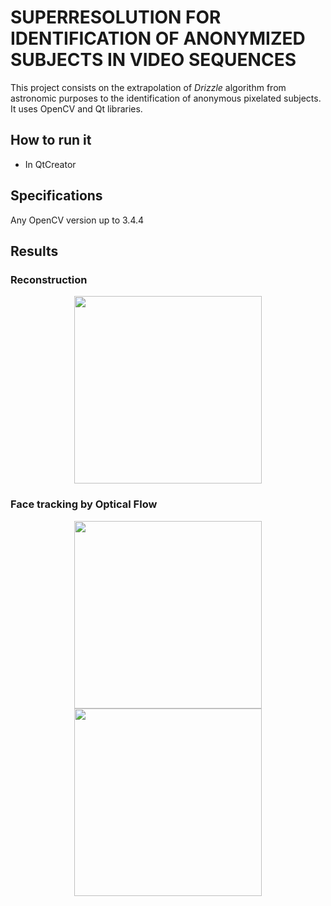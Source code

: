# SUPERRESOLUTION FOR IDENTIFICATION OF ANONYMIZED SUBJECTS IN VIDEO SEQUENCES
This project consists on the extrapolation of *Drizzle* algorithm from astronomic purposes to the identification of anonymous pixelated subjects. It uses OpenCV and Qt libraries.

## How to run it
* In QtCreator

## Specifications
Any OpenCV version up to 3.4.4

## Results
### Reconstruction
<div align="center">
  <img src="https://github.com/manurare/Superresolution-VideoSequences/blob/master/images/recons.gif" width="300" height="300">
</div>

### Face tracking by Optical Flow
<div align="center">
  <img src="https://github.com/manurare/Superresolution-VideoSequences/blob/master/images/faceTracking.gif" width="300" height="300">
  <img src="https://github.com/manurare/Superresolution-VideoSequences/blob/master/images/optFlow.gif" width="300" height="300">
</div>
